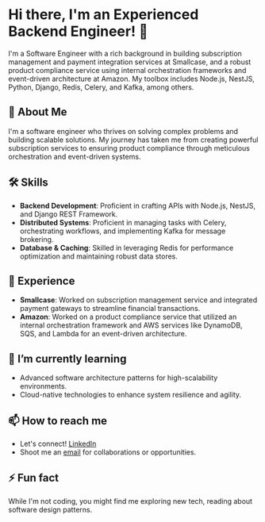 # Hi there, I'm an Experienced Backend Engineer! 👋

I'm a Software Engineer with a rich background in building subscription management and payment integration services at Smallcase, and a robust product compliance service using internal orchestration frameworks and event-driven architecture at Amazon. My toolbox includes Node.js, NestJS, Python, Django, Redis, Celery, and Kafka, among others.

## 🚀 About Me
I'm a software engineer who thrives on solving complex problems and building scalable solutions. My journey has taken me from creating powerful subscription services to ensuring product compliance through meticulous orchestration and event-driven systems.

## 🛠 Skills
- **Backend Development**: Proficient in crafting APIs with Node.js, NestJS, and Django REST Framework.
- **Distributed Systems**: Proficient in managing tasks with Celery, orchestrating workflows, and implementing Kafka for message brokering.
- **Database & Caching**: Skilled in leveraging Redis for performance optimization and maintaining robust data stores.

## 💼 Experience
- **Smallcase**: Worked on subscription management service and integrated payment gateways to streamline financial transactions.
- **Amazon**: Worked on a product compliance service that utilized an internal orchestration framework and AWS services like DynamoDB, SQS, and Lambda for an event-driven architecture.

## 🌱 I’m currently learning
- Advanced software architecture patterns for high-scalability environments.
- Cloud-native technologies to enhance system resilience and agility.

## 📫 How to reach me
- Let's connect! [LinkedIn](https://www.linkedin.com/in/sushil-sarwade1986/)
- Shoot me an [email](mailto:sushil.work100@gmail.com) for collaborations or opportunities.

## ⚡ Fun fact
While I'm not coding, you might find me exploring new tech, reading about software design patterns.


